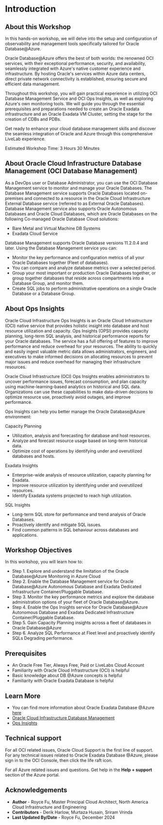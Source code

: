 # Introduction

## About this Workshop

In this hands-on workshop, we will delve into the setup and configuration of observability and management tools specifically tailored for Oracle Database@Azure.

Oracle Database@Azure offers the best of both worlds: the renowned OCI services, with their exceptional performance, security, and availability, seamlessly integrated with Azure's native customer experience and infrastructure. By hosting Oracle's services within Azure data centers, direct private network connectivity is established, ensuring secure and efficient data management.

Throughout this workshop, you will gain practical experience in utilizing OCI Database Management Service and OCI Ops Insights, as well as exploring Azure's own monitoring tools. We will guide you through the essential prerequisites and preparations needed to create an Oracle Exadata infrastructure and an Oracle Exadata VM Cluster, setting the stage for the creation of CDBs and PDBs.

Get ready to enhance your cloud database management skills and discover the seamless integration of Oracle and Azure through this comprehensive LiveLab experience.

Estimated Workshop Time: 3 Hours 30 Minutes

## About Oracle Cloud Infrastructure Database Management (OCI Database Management)

As a DevOps user or Database Administrator, you can use the OCI Database Management service to monitor and manage your Oracle Databases. The Database Management service supports Oracle Databases located on-premises and connected to a resource in the Oracle Cloud Infrastructure External Database service (referred to as External Oracle Databases). Database Management service also supports Oracle Autonomous Databases and Oracle Cloud Databases, which are Oracle Databases on the following Co-managed Oracle Database Cloud solutions:
- Bare Metal and Virtual Machine DB Systems
- Exadata Cloud Service

Database Management supports Oracle Database versions 11.2.0.4 and later. Using the Database Management service you can:

- Monitor the key performance and configuration metrics of all your Oracle Databases together (Fleet of databases).
- You can compare and analyze database metrics over a selected period.
- Group your most important or production Oracle Databases together, or group together databases that reside across compartments into a Database Group, and monitor them.
- Create SQL jobs to perform administrative operations on a single Oracle Database or a Database Group.

## About Ops Insights

Oracle Cloud Infrastructure Ops Insights is an Oracle Cloud Infrastructure (OCI) native service that provides holistic insight into database and host resource utilization and capacity.  Ops Insights (OPSI) provides capacity planning, long-term SQL analysis, and historical performance reports for your Oracle databases. The service has a full offering of features to improve performance and reduce overhead for your resources. The ability to quickly and easily ingest valuable metric data allows administrators, engineers, and executives to make informed decisions on allocating resources to prevent major issues and reduce overhead for managing their infrastructure resources.

Oracle Cloud Infrastructure (OCI) Ops Insights enables administrators to uncover performance issues, forecast consumption, and plan capacity using machine-learning-based analytics on historical and SQL data. Organizations can use these capabilities to make data-driven decisions to optimize resource use, proactively avoid outages, and improve performance.

Ops Insights can help you better manage the Oracle Database@Azure environment: 

Capacity Planning

- Utilization, analysis and forecasting for database and host resources.
- Analyze and forecast resource usage based on long-term historical data.
- Optimize cost of operations by identifying under and overutilized databases and hosts.

Exadata Insights

- Enterprise-wide analysis of resource utilization, capacity planning for Exadata.
- Improve resource utilization by identifying under and overutilized resources.
- Identify Exadata systems projected to reach high utilization.

SQL Insights

- Long-term SQL store for performance and trend analysis of Oracle Databases.
- Proactively identify and mitigate SQL issues.
- Find common patterns in SQL behaviour across databases and applications.

## Workshop Objectives

In this workshop, you will learn how to:
- Step 1. Explore and understand the limitation of the Oracle Database@Azure Monitoring in Azure Cloud
- Step 2. Enable the Database Management service for Oracle Database@Azure Autonomous Database and Exadata Dedicated Infrastructure Container/Pluggable Database.
- Step 3. Monitor the key performance metrics and explore the database administration options of your fleet of Oracle Database@Azure.
- Step 4. Enable the Ops Insights service for Oracle Database@Azure Autonomous Database and Exadata Dedicated Infrastructure Container/Pluggable Database.
- Step 5. Gain Capacity Planning insights across a fleet of databases in Oracle Database@Azure
- Step 6. Analyze SQL Performance at Fleet level and proactively identify SQLs Degrading performance.

## Prerequisites

- An Oracle Free Tier, Always Free, Paid or LiveLabs Cloud Account
- Familiarity with Oracle Cloud Infrastructure (OCI) is helpful
- Basic knowledge about DB @Azure concepts is helpful
- Familiarity with Oracle Exadata Database is helpful


## Learn More
- You can find more information about Oracle Exadata Database @Azure [here](https://docs.oracle.com/en-us/iaas/Content/multicloud/oaa.htm)
- [Oracle Cloud Infrastructure Database Management]( https://www.oracle.com/manageability/database-management/)
- [Ops Insights]( https://www.oracle.com/manageability/operations-insights/)


## Technical support

For all OCI related issues, Oracle Cloud Support is the first line of support. For any technical issues related to Oracle Exadata Database @Azure, please sign in to the OCI Console, then click the life raft icon.

For all Azure related issues and questions. Get help in the **Help + support** section of the Azure portal.

## Acknowledgements

- **Author** - Royce Fu, Master Principal Cloud Architect, North America Cloud Infrastructure and Engineering
- **Contributors** -  Derik Harlow, Murtaza Husain, Sriram Vrinda
- **Last Updated By/Date** - Royce Fu, December 2024

